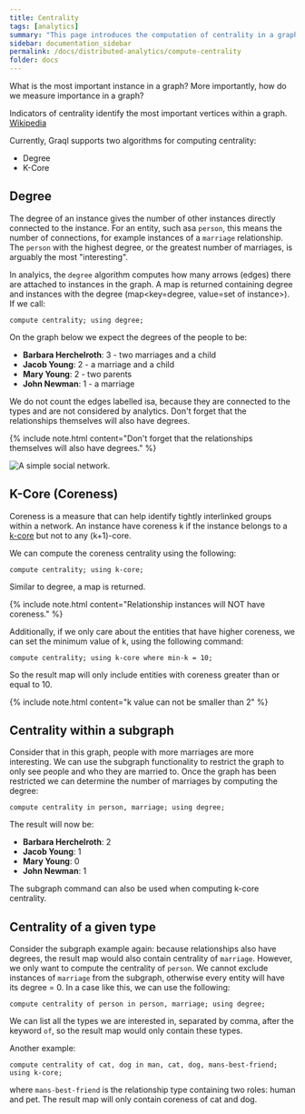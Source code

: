 ```yaml
---
title: Centrality
tags: [analytics]
summary: "This page introduces the computation of centrality in a graph."
sidebar: documentation_sidebar
permalink: /docs/distributed-analytics/compute-centrality
folder: docs
---
```


What is the most important instance in a graph? 
More importantly, how do we measure importance in a graph?

Indicators of centrality identify the most important vertices within a graph. 
[Wikipedia](https://en.wikipedia.org/wiki/Centrality)

Currently, Graql supports two algorithms for computing centrality: 
- Degree 
- K-Core

## Degree

The degree of an instance gives the number of other instances directly connected to the instance. 
For an entity, such asa `person`, this means the number of connections, 
for example instances of a `marriage` relationship.
The `person` with the highest degree, or the greatest number of marriages, is arguably the most "interesting".

In analyics, the `degree` algorithm computes how many arrows (edges) there are attached to instances in the graph. 
A map is returned containing degree and instances with the degree (map<key=degree, value=set of instance>). If we call:

```graql
compute centrality; using degree;
```

On the graph below we expect the degrees of the people to be:

* **Barbara Herchelroth**: 3 - two marriages and a child
* **Jacob Young**: 2 - a marriage and a child
* **Mary Young**: 2 - two parents
* **John Newman**: 1 - a marriage

We do not count the edges labelled isa, because they are connected to the types and are not considered by analytics.
Don't forget that the relationships themselves will also have degrees.

{% include note.html content="Don't forget that the relationships themselves will also have degrees." %}

![A simple social network.](/images/analytics_degree_full.png)

## K-Core (Coreness)

Coreness is a measure that can help identify tightly interlinked groups within a network.
An instance have coreness k if the instance belongs to a 
[k-core](https://en.wikipedia.org/wiki/Degeneracy_(graph_theory)#k-Cores) but not to any
(k+1)-core.

We can compute the coreness centrality using the following:

```graql
compute centrality; using k-core;
```

Similar to degree, a map is returned.

{% include note.html content="Relationship instances will NOT have coreness." %}

Additionally, if we only care about the entities that have higher coreness, we can set the minimum value of k,
using the following command:

```graql
compute centrality; using k-core where min-k = 10;
```

So the result map will only include entities with coreness greater than or equal to 10. 

{% include note.html content="k value can not be smaller than 2" %}

## Centrality within a subgraph

Consider that in this graph, people with more marriages are more interesting.
We can use the subgraph functionality to restrict the graph to only see people and who they are married to.
Once the graph has been restricted we can determine the number of marriages by computing the degree:

```graql
compute centrality in person, marriage; using degree;
```

The result will now be:

* **Barbara Herchelroth**: 2
* **Jacob Young**: 1
* **Mary Young**: 0
* **John Newman**: 1

The subgraph command can also be used when computing k-core centrality.

## Centrality of a given type

Consider the subgraph example again: because relationships also have degrees, 
the result map would also contain centrality of `marriage`.
However, we only want to compute the centrality of `person`.
We cannot exclude instances of `marriage` from the subgraph, otherwise every entity will have its degree = 0.
In a case like this, we can use the following:

```graql
compute centrality of person in person, marriage; using degree;
```

We can list all the types we are interested in, separated by comma, after the keyword `of`, 
so the result map would only contain these types. 

Another example:

```graql-test-ignore
compute centrality of cat, dog in man, cat, dog, mans-best-friend; using k-core;
```

where `mans-best-friend` is the relationship type containing two roles: human and pet.
The result map will only contain coreness of cat and dog.

